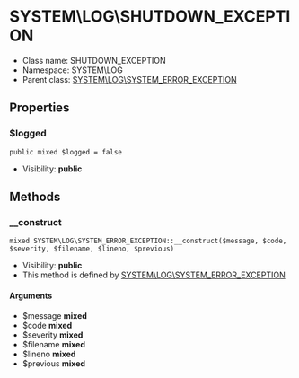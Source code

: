 SYSTEM\LOG\SHUTDOWN_EXCEPTION
===============






* Class name: SHUTDOWN_EXCEPTION
* Namespace: SYSTEM\LOG
* Parent class: [SYSTEM\LOG\SYSTEM_ERROR_EXCEPTION](SYSTEM-LOG-SYSTEM_ERROR_EXCEPTION.md)





Properties
----------


### $logged

    public mixed $logged = false





* Visibility: **public**


Methods
-------


### __construct

    mixed SYSTEM\LOG\SYSTEM_ERROR_EXCEPTION::__construct($message, $code, $severity, $filename, $lineno, $previous)





* Visibility: **public**
* This method is defined by [SYSTEM\LOG\SYSTEM_ERROR_EXCEPTION](SYSTEM-LOG-SYSTEM_ERROR_EXCEPTION.md)


#### Arguments
* $message **mixed**
* $code **mixed**
* $severity **mixed**
* $filename **mixed**
* $lineno **mixed**
* $previous **mixed**


